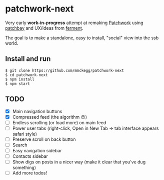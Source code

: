 patchwork-next
===

Very early **work-in-progress** attempt at remaking [Patchwork](https://github.com/ssbc/patchwork) using [patchbay](https://github.com/dominictarr/patchbay) and UX/ideas from [ferment](https://github.com/mmckegg/ferment).

The goal is to make a standalone, easy to install, "social" view into the ssb world.

## Install and run

```shell
$ git clone https://github.com/mmckegg/patchwork-next
$ cd patchwork-next
$ npm install
$ npm start
```

## TODO

- [x] Main navigation buttons
- [x] Compressed feed (the algorithm :wink:)
- [ ] Endless scrolling (or load more) on main feed
- [ ] Power user tabs (right-click, Open in New Tab -> tab interface appears safari style)
- [ ] Preserve scroll on back button
- [ ] Search
- [ ] Easy navigation sidebar
- [ ] Contacts sidebar
- [ ] Show digs on posts in a nicer way (make it clear that you've dug something)
- [ ] Add more todos!
